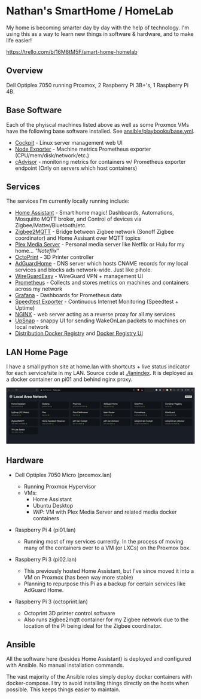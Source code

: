 # Nathan's SmartHome / HomeLab

My home is becoming smarter day by day with the help of technology. I'm using this as a way to learn new things in software & hardware, and to make life easier!

https://trello.com/b/16M8tM5F/smart-home-homelab

## Overview

Dell Optiplex 7050 running Proxmox, 2 Raspberry Pi 3B+'s, 1 Raspberry Pi 4B.

## Base Software

Each of the phyiscal machines listed above as well as some Proxmox VMs have the following base software installed. See [ansible/playbooks/base.yml](./ansible/playbooks/base.yml).

* [Cockpit](https://cockpit-project.org/) - Linux server management web UI
* [Node Exporter](https://github.com/prometheus/node_exporter) - Machine metrics Prometheus exporter (CPU/mem/disk/network/etc.)
* [cAdvisor](https://github.com/google/cadvisor) - monitoring metrics for containers w/ Prometheus exporter endpoint (Only on servers which host containers)

## Services

The services I'm currently locally running include:

- [Home Assistant](https://www.home-assistant.io/) - Smart home magic! Dashboards, Automations, Mosquitto MQTT broker, and Control of devices via Zigbee/Matter/Bluetooth/etc.
- [Zigbee2MQTT](https://www.zigbee2mqtt.io/) - Bridge between Zigbee network (Sonoff Zigbee coordinator) and Home Assisant over MQTT topics
- [Plex Media Server](https://www.plex.tv/personal-media-server/) - Personal media server like Netflix or Hulu for my home... _"Nateflix"_
- [OctoPrint](https://octoprint.org/) - 3D Printer controller 
- [AdGuardHome](https://adguard.com/en/adguard-home/overview.html) - DNS server which hosts CNAME records for my local services and blocks ads network-wide. Just like pihole.
- [WireGuardEasy](https://github.com/wg-easy/wg-easy) - WireGuard VPN + management UI
- [Prometheus](https://prometheus.io/) - Collects and stores metrics on machines and containers across my network
- [Grafana](https://grafana.com/) - Dashboards for Prometheus data
- [Speedtest Exporter](https://github.com/MiguelNdeCarvalho/speedtest-exporter) - Continuous Internet Monitoring (Speedtest + Uptime)
- [NGINX](https://www.nginx.com/) - web server acting as a reverse proxy for all my services
- [UpSnap](https://github.com/seriousm4x/UpSnap) - snappy UI for sending WakeOnLan packets to machines on local network
- [Distribution Docker Registry](https://hub.docker.com/_/registry) and [Docker Registry UI](https://github.com/Joxit/docker-registry-ui)

## LAN Home Page

I have a small python site at home.lan with shortcuts + live status indicator for each service/site in my LAN. Source code at [./lanindex](./lanindex). It is deployed as a docker container on pi01 and behind nginx proxy.

<img width="1680" alt="Screenshot 2024-03-17 at 10 46 29 PM" src="./lanindex/docs/screenshot.png">


## Hardware


- Dell Optiplex 7050 Micro (proxmox.lan)
  - Running Proxmox Hypervisor
  - VMs:
    - Home Assistant
    - Ubuntu Desktop
    - _WIP_: VM with Plex Media Server and related media docker containers

- Raspberry Pi 4 (pi01.lan)
  - Running most of my services currently. In the process of moving many of the containers over to a VM (or LXCs) on the Proxmox box.

- Raspberry Pi 3 (pi02.lan)
  - This previously hosted Home Assistant, but I've since moved it into a VM on Proxmox (has been way more stable)
  - Planning to repurpose this Pi as a backup for certain services like AdGuard Home.

- Raspberry Pi 3 (octoprint.lan)
  - Octoprint 3D printer control software
  - Also runs zigbee2mqtt container for my Zigbee network due to the location of the Pi being ideal for the Zigbee coordinator.

## Ansible

All the software here (besides Home Assistant) is deployed and configured with Ansible. No manual installation commands.

The vast majority of the Ansible roles simply deploy docker containers with docker-compose. I try to avoid installing things directly on the hosts when possible. This keeps things easier to maintain.
